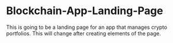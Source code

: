 # Blockchain-App-Landing-Page
This is going to be a landing page for an app that manages crypto portfolios.
This will change after creating elements of the page.
